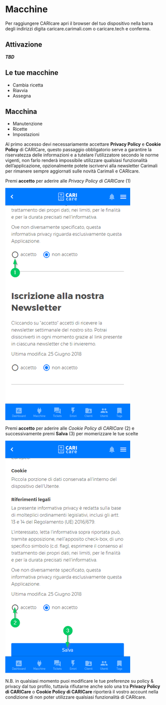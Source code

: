 # Macchine

Per raggiungere CARIcare apri il browser del tuo dispositivo nella barra degli indirizzi digita caricare.carimali.com o caricare.tech e conferma.

## Attivazione
**_TBD_**

## Le tue macchine

  - Cambia ricetta
  - Riavvia
  - Assegna

## Macchina

  - Manutenzione
  - Ricette
  - Impostazioni



Al primo accesso devi necessariamente accettare **Privacy Policy** e **Cookie Policy** di CARICare, questo passaggio obbligatorio serve a garantire la riservatezza delle informazioni e a tutelare l’utilizzatore secondo le norme vigenti, non farlo renderà impossibile utilizzare qualsiasi funzionalità dell’applicazione, opzionalmente potete iscrivervi alla newsletter Carimali per rimanere sempre aggiornati sulle novità Carimali e CARIcare.

Premi **accetto** per aderire alle *Privacy Policy di CARICare* (1)

![Policy](_images/policy_privacy_1.png)

Premi **accetto** per aderire alle *Cookie Policy di CARICare* (2) e successivamente premi **Salva** (3) per momerizzare le tue scelte

![Cookie](_images/policy_privacy_2.png)

N.B. in qualsiasi momento puoi modificare le tue preferenze su policy & privacy dal tuo profilo, tuttavia rifiutarne anche solo una tra **Privacy Policy di CARICare** o **Cookie Policy di CARICare** riporterà il vostro account nella condizione di non poter utilizzare qualsiasi funzionalità di CARIcare.








